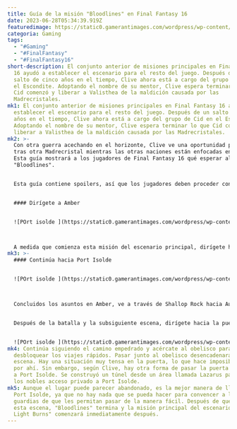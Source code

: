 ```yaml
---
title: Guía de la misión "Bloodlines" en Final Fantasy 16
date: 2023-06-28T05:34:39.919Z
featuredimage: https://static0.gamerantimages.com/wordpress/wp-content/uploads/2023/06/final-fantasy-16-bloodlines1.jpg?q=50&fit=contain&w=1140&h=&dpr=1.5
categoria: Gaming
tags:
  - "#Gaming"
  - "#FinalFantasy"
  - "#FinalFantasy16"
short-description: El conjunto anterior de misiones principales en Final Fantasy
  16 ayudó a establecer el escenario para el resto del juego. Después de un
  salto de cinco años en el tiempo, Clive ahora está a cargo del grupo de Cid en
  el Escondite. Adoptando el nombre de su mentor, Clive espera terminar lo que
  Cid comenzó y liberar a Valisthea de la maldición causada por las
  Madrecristales.
mk1: El conjunto anterior de misiones principales en Final Fantasy 16 ayudó a
  establecer el escenario para el resto del juego. Después de un salto de cinco
  años en el tiempo, Clive ahora está a cargo del grupo de Cid en el Escondite.
  Adoptando el nombre de su mentor, Clive espera terminar lo que Cid comenzó y
  liberar a Valisthea de la maldición causada por las Madrecristales.
mk2: >-
  Con otra guerra acechando en el horizonte, Clive ve una oportunidad para ir
  tras otra Madrecristal mientras las otras naciones están enfocadas entre sí.
  Esta guía mostrará a los jugadores de Final Fantasy 16 qué esperar al comenzar
  "Bloodlines".


  Esta guía contiene spoilers, así que los jugadores deben proceder con precaución.


  #### Dirígete a Amber


  ![POrt isolde ](https://static0.gamerantimages.com/wordpress/wp-content/uploads/2023/06/final-fantasy-16-bloodlines2.jpg?q=50&fit=crop&w=1500&dpr=1.5 "POrt isolde ")



  A medida que comienza esta misión del escenario principal, dirígete hacia un pueblo llamado Amber. Hay algunos monstruos en el camino, pero como esta área es bastante abierta, los jugadores pueden ignorarlos si prefieren no pelear. Después de cruzar el puente, se reproducirá una escena. Cuando termine, habla con los dos aldeanos con el punto de ruta rojo sobre sus cabezas para obtener más información sobre lo que los imperiales están haciendo en Amber. Sigue hablando con los NPC con el punto de ruta rojo sobre sus cabezas para desencadenar una escena.
mk3: >-
  #### Continúa hacia Port Isolde


  ![POrt isolde ](https://static0.gamerantimages.com/wordpress/wp-content/uploads/2023/06/final-fantasy-16-bloodlines3.jpg?q=50&fit=crop&w=1500&dpr=1.5 "POrt isolde ")



  Concluidos los asuntos en Amber, ve a través de Shallop Rock hacia Auldhyl. Mientras atraviesas esta área, verás más constructos Caídos guardando la zona. Derrota a los enemigos y continúa avanzando por el desfiladero. Sigue este camino y cruza el estrecho puente de piedra para desencadenar una escena seguida de una pelea con un escuadrón de soldados de la Guardia Negra.


  Después de la batalla y la subsiguiente escena, dirígete hacia la puerta directamente enfrente. Abre la puerta para desencadenar una escena que abrirá esta área para viajes rápidos en el futuro. Continúa hacia el oeste y luego hacia el suroeste hacia Quietsands y The Silken Strand. Hay un camino empedrado que los jugadores pueden seguir hasta llegar allí. En una esquina de Quietsands, junto a la orilla, hay un cofre que contiene una Poción Tratada y una Sangre Negra.


  ![POrt isolde ](https://static0.gamerantimages.com/wordpress/wp-content/uploads/2023/06/final-fantasy-16-bloodlines4.jpg?q=50&fit=crop&w=1500&dpr=1.5 "POrt isolde ")
mk4: Continúa siguiendo el camino empedrado y acércate al obelisco para
  desbloquear los viajes rápidos. Pasar junto al obelisco desencadenará una
  escena. Hay una situación muy tensa en la puerta, lo que hace imposible pasar
  por ahí. Sin embargo, según Clive, hay otra forma de pasar la puerta y llegar
  a Port Isolde. Se construyó un túnel desde un área llamada Lazarus para dar a
  los nobles acceso privado a Port Isolde.
mk5: Aunque el lugar puede parecer abandonado, es la mejor manera de llegar a
  Port Isolde, ya que no hay nada que se pueda hacer para convencer a los
  guardias de que les permitan pasar de la manera fácil. Después de que termine
  esta escena, "Bloodlines" termina y la misión principal del escenario "Black
  Light Burns" comenzará inmediatamente después.
---
```

